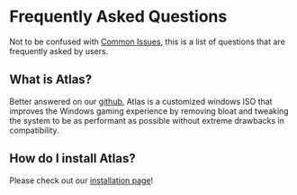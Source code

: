 # Frequently Asked Questions

Not to be confused with [Common Issues](../Common%20Issues/), this is a list of questions that are frequently asked by users.

## What is Atlas?

Better answered on our [github](https://github.com/Atlas-OS/Atlas), Atlas is a customized windows ISO that improves the Windows gaming experience by removing bloat and tweaking the system to be as performant as possible without extreme drawbacks in compatibility.

## How do I install Atlas?

Please check out our [installation page](../Installation/)!
